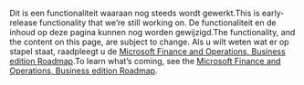 <span data-ttu-id="5bcd2-101">Dit is een functionaliteit waaraan nog steeds wordt gewerkt.</span><span class="sxs-lookup"><span data-stu-id="5bcd2-101">This is early-release functionality that we’re still working on.</span></span> <span data-ttu-id="5bcd2-102">De functionaliteit en de inhoud op deze pagina kunnen nog worden gewijzigd.</span><span class="sxs-lookup"><span data-stu-id="5bcd2-102">The functionality, and the content on this page, are subject to change.</span></span> <span data-ttu-id="5bcd2-103">Als u wilt weten wat er op stapel staat, raadpleegt u de [Microsoft Finance and Operations, Business edition Roadmap](https://go.microsoft.com/fwlink/?linkid=842139).</span><span class="sxs-lookup"><span data-stu-id="5bcd2-103">To learn what’s coming, see the [Microsoft Finance and Operations, Business edition Roadmap](https://go.microsoft.com/fwlink/?linkid=842139).</span></span>